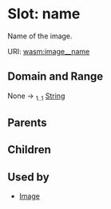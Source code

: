 
# Slot: name

Name of the image.

URI: [wasm:image__name](https://w3id.org/itk/wasmimage__name)


## Domain and Range

None &#8594;  <sub>1..1</sub> [String](types/String.md)

## Parents


## Children


## Used by

 * [Image](Image.md)
